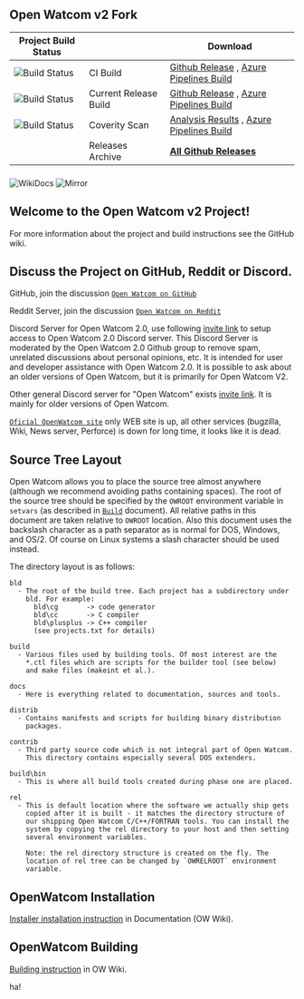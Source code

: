 ## Open Watcom v2 Fork
|Project Build Status||Download|
|---|---|---|
|![Build Status](https://dev.azure.com/open-watcom/open-watcom-v2/_apis/build/status/open-watcom-v2-CI?branchName=master&stageName=Last%20CI%20build)|CI Build|[Github Release](https://github.com/open-watcom/open-watcom-v2/releases/tag/Last-CI-build) , [Azure Pipelines Build](https://dev.azure.com/open-watcom/open-watcom-v2/_build/latest?definitionId=11&branchName=master)|
|![Build Status](https://dev.azure.com/open-watcom/open-watcom-v2/_apis/build/status/open-watcom-v2-Release?branchName=master&stageName=GitHub%20Release)|Current Release Build|[Github Release](https://github.com/open-watcom/open-watcom-v2/releases/tag/Current-build) , [Azure Pipelines Build](https://dev.azure.com/open-watcom/open-watcom-v2/_build/latest?definitionId=14&branchName=master)|
|![Build Status](https://dev.azure.com/open-watcom/open-watcom-v2/_apis/build/status/open-watcom-v2-Coverity%20Scan?branchName=master)|Coverity Scan|[Analysis Results](https://scan.coverity.com/projects/open-watcom-open-watcom-v2) , [Azure Pipelines Build](https://dev.azure.com/open-watcom/open-watcom-v2/_build/latest?definitionId=16&branchName=master)|
||Releases Archive|[**All Github Releases**](https://github.com/open-watcom/open-watcom-v2/releases)
###
![WikiDocs](https://github.com/open-watcom/open-watcom-v2/workflows/WikiDocs/badge.svg)[](https://github.com/open-watcom/open-watcom-v2/actions?query=workflow%3AWikiDocs)
![Mirror](https://github.com/open-watcom/open-watcom-v2/workflows/Mirror/badge.svg)[](https://github.com/open-watcom/open-watcom-v2/actions?query=workflow%3AMirror)
###
## Welcome to the Open Watcom v2 Project! 

For more information about the project and build instructions see the GitHub wiki.

Discuss the Project on GitHub, Reddit or Discord.
----------------------------------------------------------------------------

GitHub, join the discussion [`Open Watcom on GitHub`](https://github.com/open-watcom/open-watcom-v2/discussions)

Reddit Server, join the discussion [`Open Watcom on Reddit`](https://www.reddit.com/r/OpenWatcom/)

Discord Server for Open Watcom 2.0, use following [invite link](https://discord.gg/39w5wZM89p) to setup access to Open Watcom 2.0 Discord server.
This Discord Server is moderated by the Open Watcom 2.0 Github group to remove spam, unrelated discussions about personal opinions, etc. It is intended for user and developer assistance with Open Watcom 2.0. It is possible to ask about an older versions of Open Watcom, but it is primarily for Open Watcom V2.

Other general Discord server for "Open Watcom" exists [invite link](https://discord.gg/5WexPNn). It is mainly for older versions of Open Watcom.

[`Oficial OpenWatcom site`](http://openwatcom.org) only WEB site is up, all other services (bugzilla, Wiki, News server, Perforce) is down for long time, it looks like it is dead.

Source Tree Layout
------------------

Open Watcom allows you to place the source tree almost anywhere (although
we recommend avoiding paths containing spaces). The root of the source
tree should be specified by the `OWROOT` environment variable in `setvars`
(as described in [`Build`](https://github.com/open-watcom/open-watcom-v2/wiki/Build) document). All relative paths in this document are
taken relative to `OWROOT` location. Also this document uses the backslash
character as a path separator as is normal for DOS, Windows, and OS/2. Of
course on Linux systems a slash character should be used instead.

The directory layout is as follows:

    bld
      - The root of the build tree. Each project has a subdirectory under
        bld. For example:
          bld\cg       -> code generator
          bld\cc       -> C compiler
          bld\plusplus -> C++ compiler
          (see projects.txt for details)

    build
      - Various files used by building tools. Of most interest are the
        *.ctl files which are scripts for the builder tool (see below)
        and make files (makeint et al.).

    docs
      - Here is everything related to documentation, sources and tools.

    distrib
      - Contains manifests and scripts for building binary distribution
        packages.

    contrib
      - Third party source code which is not integral part of Open Watcom.
        This directory contains especially several DOS extenders.

    build\bin
      - This is where all build tools created during phase one are placed.

    rel
      - This is default location where the software we actually ship gets
        copied after it is built - it matches the directory structure of
        our shipping Open Watcom C/C++/FORTRAN tools. You can install the
        system by copying the rel directory to your host and then setting
        several environment variables.

        Note: the rel directory structure is created on the fly. The
        location of rel tree can be changed by `OWRELROOT` environment
        variable.

OpenWatcom Installation
-----------------------
[Installer installation instruction](https://open-watcom.github.io/open-watcom-v2-wikidocs/c_readme.html#Installation) in Documentation (OW Wiki).

OpenWatcom Building
-------------------
[Building instruction](https://github.com/open-watcom/open-watcom-v2/wiki/Build) in OW Wiki.


ha!

